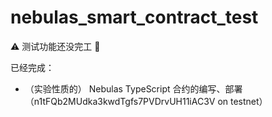 # nebulas_smart_contract_test

⚠️ 测试功能还没完工 👷

已经完成：

* （实验性质的） Nebulas TypeScript 合约的编写、部署 （n1tFQb2MUdka3kwdTgfs7PVDrvUH11iAC3V on testnet）